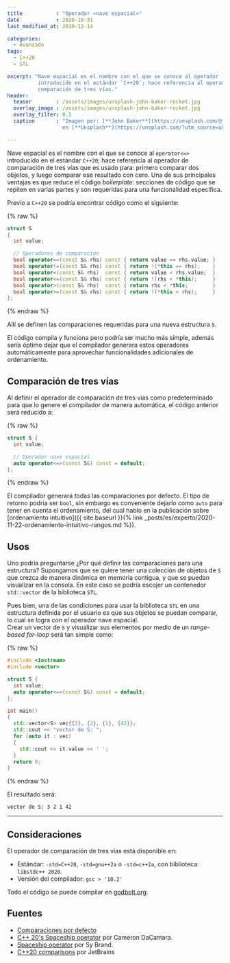 ```yaml
---
title           : "Operador «nave espacial»"
date            : 2020-10-31
last_modified_at: 2020-12-14

categories:
  - Avanzado
tags:
  - C++20
  - STL

excerpt: "Nave espacial es el nombre con el que se conoce al operador `<=>` 
          introducido en el estándar `C++20`; hace referencia al operador de 
          comparación de tres vías."
header:
  teaser        : /assets/images/unsplash-john-baker-rocket.jpg
  overlay_image : /assets/images/unsplash-john-baker-rocket.jpg
  overlay_filter: 0.5
  caption       : "Imagen por: [**John Baker**](https://unsplash.com/@jlondonbaker?utm_source=unsplash) 
                  en [**Unsplash**](https://unsplash.com/?utm_source=unsplash)"

---
```


Nave espacial es el nombre con el que se conoce al `operator<=>` introducido
en el estándar `C++20`; hace referencia al operador de comparación de tres vías
que es usado para: primero comparar dos objetos, y luego comparar ese resultado 
con cero.
Una de sus principales ventajas es que reduce el código _boilerplate_: secciones 
de código que se repiten en varias partes y son requeridas para una 
funcionalidad específica.

Previo a `C++20` se podría encontrar código como el siguiente:
 
{% raw %}
````c++
struct S 
{
  int value;

  // Operadores de comparación
  bool operator==(const S& rhs) const { return value == rhs.value; }
  bool operator!=(const S& rhs) const { return !(*this == rhs);    }
  bool operator<(const S& rhs)  const { return value < rhs.value;  }
  bool operator<=(const S& rhs) const { return !(rhs < *this);     }
  bool operator>(const S& rhs)  const { return rhs < *this;        }
  bool operator>=(const S& rhs) const { return !(*this < rhs);     }
};
````
{% endraw %}

Allí se definen las comparaciones requeridas para una nueva estructura `S`.

El código compila y funciona pero podría ser mucho más simple, además sería 
óptimo dejar que el compilador generara estos operadores automáticamente
para aprovechar funcionalidades adicionales de ordenamiento. 

## Comparación de tres vías

Al definir el operador de comparación de tres vías como predeterminado para que 
lo genere el compilador de manera automática, el código anterior será reducido a:

{% raw %}
````c++
struct S {
  int value;

  // Operador nave espacial
  auto operator<=>(const S&) const = default;
};
````
{% endraw %}

El compilador generará todas las comparaciones por defecto.
El tipo de retorno podría ser `bool`, sin embargo es conveniente dejarlo como 
`auto` para tener en cuenta el ordenamiento, del cual hablo en la publicación
sobre [ordenamiento intuitivo]({{ site.baseurl }}{% link _posts/es/experto/2020-11-22-ordenamiento-intuitivo-rangos.md %}).

## Usos

Uno podría preguntarse ¿Por qué definir las comparaciones para una estructura? 
Supongamos que se quiere tener una colección de objetos de `S` que crezca de 
manera dinámica en memoria contigua, y que se puedan visualizar en la consola. 
En este caso se podría escojer un contenedor `std::vector` de la biblioteca `STL`.

Pues bien, una de las condiciones para usar la biblioteca `STL` en una estructura
definida por el usuario es que sus objetos se puedan comparar, lo cual se logra
con el operador nave espacial.  
Crear un vector de `S` y visualizar sus elementos por medio de un 
_range-based for-loop_ será tan simple como: 

{% raw %}
````c++
#include <iostream>
#include <vector>

struct S {
  int value;
  auto operator<=>(const S&) const = default;
};

int main()
{
  std::vector<S> vec{{3}, {2}, {1}, {42}};
  std::cout << "vector de S: ";
  for (auto it : vec)
  {
    std::cout << it.value << ' ';
  }
  return 0;
}
````
{% endraw %}

El resultado será:

    vector de S: 3 2 1 42 

---
## Consideraciones

El operador de comparación de tres vías está disponible en:
- Estándar: `-std=C++20`, `-std=gnu++2a` o `-std=c++2a`, con biblioteca: `libstdc++ 2020`. 
- Versión del compilador: `gcc > '10.2'`

Todo el código se puede compilar en [godbolt.org](https://godbolt.org/).

## Fuentes
- [Comparaciones por defecto](https://es.cppreference.com/w/cpp/language/default_comparisons)
- [C++ 20's Spaceship operator](https://devblogs.microsoft.com/cppblog/simplify-your-code-with-rocket-science-c20s-spaceship-operator/) por Cameron DaCamara.
- [Spaceship operator](https://blog.tartanllama.xyz/spaceship-operator/) por Sy Brand.
- [C++20 comparisons](https://blog.jetbrains.com/rscpp/2020/12/10/cpp20-comparisons/) por JetBrains
